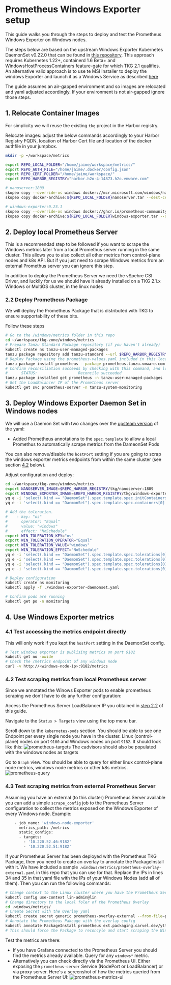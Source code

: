 # Prometheus Windows Exporter setup

This guide walks you through the steps to deploy and test the Prometheus Windows Exporter on Windows nodes.

The steps below are based on the upstream Windows Exporter Kubernetes DaemonSet v0.22.0 that can be found in [this repository](https://github.com/prometheus-community/windows_exporter/tree/v0.22.0/kubernetes). This approach requires Kubernetes 1.22+, containerd 1.6 Beta+ and WindowsHostProcessContainers feature-gate for which TKG 2.1 qualifies.
An alternative valid approach is to use te MSI Installer to deploy the windows Exporter and launch it as a Windows Service as described [here](https://github.com/prometheus-community/windows_exporter/tree/master#installation)

The guide assumes an air-gapped environment and so images are relocated and yaml adjusted accordingly. If  your environment is not air-gapped ignore those steps.

## 1. Relocate Container Images

For simplicity we will reuse the existing `tkg` project in the Harbor registry.

Relocate images: adjust the below commands accordingly to your Harbor Registry FQDN, location of Harbor Cert file and location of the docker authfile in your jumpbox.
```bash
mkdir -p ~/workspace/metrics

export REPO_LOCAL_FOLDER="/home/jaime/workspace/metrics/"
export REPO_AUTH_FILE="/home/jaime/.docker/config.json"
export REPO_CERT_FOLDER="/home/jaime/workspace/"
export REPO_HARBOR_REGISTRY="harbor.h2o-4-14873.h2o.vmware.com"

# nanoserver:1809
skopeo copy --override-os windows docker://mcr.microsoft.com/windows/nanoserver:1809 docker-archive:${REPO_LOCAL_FOLDER}nanoserver.tar
skopeo copy docker-archive:${REPO_LOCAL_FOLDER}nanoserver.tar --dest-cert-dir=${REPO_CERT_FOLDER} --dest-authfile=${REPO_AUTH_FILE} docker://${REPO_HARBOR_REGISTRY}/tkg/nanoserver:1809

# windows-exporter:0.23.1
skopeo copy --override-os windows docker://ghcr.io/prometheus-community/windows-exporter:0.23.1 docker-archive:${REPO_LOCAL_FOLDER}windows-exporter.tar
skopeo copy docker-archive:${REPO_LOCAL_FOLDER}windows-exporter.tar --dest-cert-dir=${REPO_CERT_FOLDER} --dest-authfile=${REPO_AUTH_FILE} docker://${REPO_HARBOR_REGISTRY}/tkg/windows-exporter:0.23.1 
```

## 2. Deploy local Prometheus Server

This is a recommendad step to be followed if you want to scrape the Windows metrics later from a local Promethus server running in the same cluster. This allows you to also collect all other metrics from control-plane nodes and k8s API. But if you just need to scrape Windows metrics from an external Promethus server you can ignore this step.

In addition to deploy the Prometheus Server we need the vSpehre CSI Driver, and luckily for us we should have it already installed on a TKG 2.1.x Windows or MultiOS cluster, in the linux nodes

### 2.2 Deploy Prometheus Package

We will deploy the Prometheus Package that is distributed with TKG to ensure supportability of these bits.

Follow these steps
```bash
# Go to the /windows/metrics folder in this repo
cd ~/workspace/tkg-zone/windows/metrics
# Prepare Tanzu Standard Package repository (if you haven't already)
kubectl create ns tanzu-user-managed-packages
tanzu package repository add tanzu-standard --url $REPO_HARBOR_REGISTRY/tkg/packages/standard/repo:v2023.7.13 -n tanzu-user-managed-packages
# Deploy Package using the prometheus-values.yaml included in this location of the repo. This will expose the Prometheus Server service as Load Balancer (this is optional)
tanzu package install prometheus --package prometheus.tanzu.vmware.com --version 2.43.0+vmware.2-tkg.1 --namespace tanzu-user-managed-packages --values-file prometheus-values.yaml --ytt-overlay-file prometheus-overlay.yaml
# Confirm reconsiliation succeeds by checking with this command, and look for 
#      STATUS:                  Reconcile succeeded
tanzu package installed get prometheus -n tanzu-user-managed-packages
# Get the LoadBalancer IP of the Prometheus server
kubectl get svc prometheus-server -n tanzu-system-monitoring
```

## 3. Deploy Windows Exporter Daemon Set in Windows nodes

We will use a Daemon Set with two changes over the [upsteam version](https://github.com/prometheus-community/windows_exporter/blob/v0.23.1/kubernetes/windows-exporter-daemonset.yaml) of the yaml:
- Added Prometheus annotations to the `spec.template` to allow a local Promethus to automatically scrape metrics from the DameonSet Pods

You can also remove/disable the `hostPort` setting if you are going to scrap the windows exporter metrics endpoints from within the same cluster (see section [4.2](/windows/metrics/README.md#42-test-scraping-metrics-from-local-prometheus-server) below).

Adjust configuration and deploy:
```bash
cd ~/workspace/tkg-zone/windows/metrics
export NANOSERVER_IMAGE=$REPO_HARBOR_REGISTRY/tkg/nanoserver:1809
export WINDOWS_EXPORTER_IMAGE=$REPO_HARBOR_REGISTRY/tkg/windows-exporter:0.23.1
yq e -i 'select(.kind == "DaemonSet").spec.template.spec.initContainers[0].image = strenv(NANOSERVER_IMAGE)' ./windows-exporter-daemonset.yaml
yq e -i 'select(.kind == "DaemonSet").spec.template.spec.containers[0].image = strenv(WINDOWS_EXPORTER_IMAGE)' ./windows-exporter-daemonset.yaml

# Add the toleration.
#    - key: "os"
#      operator: "Equal"
#      value: "windows"
#      effect: "NoSchedule"
export WIN_TOLERATION_KEY="os"
export WIN_TOLERATION_OPERATOR="Equal"
export WIN_TOLERATION_VALUE="windows"
export WIN_TOLERATION_EFFECT="NoSchedule"
yq e -i 'select(.kind == "DaemonSet").spec.template.spec.tolerations[0].key = strenv(WIN_TOLERATION_KEY)' ./windows-exporter-daemonset.yaml
yq e -i 'select(.kind == "DaemonSet").spec.template.spec.tolerations[0].operator = strenv(WIN_TOLERATION_OPERATOR)' ./windows-exporter-daemonset.yaml
yq e -i 'select(.kind == "DaemonSet").spec.template.spec.tolerations[0].value = strenv(WIN_TOLERATION_VALUE)' ./windows-exporter-daemonset.yaml
yq e -i 'select(.kind == "DaemonSet").spec.template.spec.tolerations[0].effect = strenv(WIN_TOLERATION_EFFECT)' ./windows-exporter-daemonset.yaml

# Deploy configuration
kubectl create ns monitoring
kubectl apply -f ./windows-exporter-daemonset.yaml

# Confirm pods are running
kubectl get po -n monitoring
```

## 4. Use Windows Exporter metrics

### 4.1 Test accessing the metrics endpoint directly

This will only work if you kept the `hostPort` setting in the DaemonSet config.

```bash
# Test windows exporter is publising metrics on port 9182
kubectl get no -owide
# Check the /metrics endpoint of any windows node
curl -v http://<windows-node-ip>:9182/metrics
```

### 4.2 Test scraping metrics from local Prometheus server

Since we annotated the Winows Exporter pods to enable prometheus scraping we don't have to do any further configuration:

Access the Prometheus Server LoadBalancer IP you obtained in [step 2.2](/windows/metrics/README.md#22-deploy-prometheus-package) of this guide.

Navigate to the `Status > Targets` view using the top menu bar.

Scroll down to the `kubernetes-pods` section. You should be able to see one Endpoint per every single node you have in the cluster. Linux (control-plane) nodes on port `9100` and Windows nodes on port `9182`.
It should look like this:
![prometheus-targets](/windows/metrics/prometheus-targets.png)
The cadvisors should also be populated with the windows nodes as targets

Go to `Graph` view. You should be able to query for either linux control-plane node metrics, windows node metrics or other k8s metrics.
![prometheus-query](/windows/metrics/prometheus-query.png)

### 4.3 Test scraping metrics from external Prometheus Server

Assuming you have an external (to this cluster) Prometheus Server available you can add a simple `scrape_config` job to the Prometheus Server configuration to collect the metrics exposed on the Windows Exporter of every Windows node. Example:
```bash
    - job_name: 'windows-node-exporter'
      metrics_path: /metrics
      static_configs:
      - targets:
        - '10.220.52.46:9182'
        - '10.220.52.51:9182'
```

If your Prometheus Server has been deployed with the Prometheus TKG Package, then you need to create an overlay to annotate the PackageInstall with it. We have included a sample `.windows/metrics/prometheus-overlay-external.yaml` in this repo that you can use for that. Replace the IPs in lines 34 and 35 in that yaml file with the IPs of your Windows Nodes (add all of them). Then you can run the following commands:
```bash
# Change context to the Linux cluster where you have the Prometheus Server
kubectl config use-context lin-admin@lin
# Change directory to the local foler of the Prometheus Overlay
cd .windows/metrics/
# Create Secret with the Overlay yaml
kubectl create secret generic prometheus-overlay-external --from-file=prometheus-overlay-external.yaml -n tanzu-user-managed-packages
# Annotate the Prometheus Pakcage with the overlay config
kubectl annotate PackageInstall prometheus ext.packaging.carvel.dev/ytt-paths-from-secret-name.0=prometheus-overlay-external -n tanzu-user-managed-packages
# This should force the Package to reconcyle and start scraping the Windows exporter metrics endpoints
```

Test the metrics are there:
- If you have Grafana connected to the Prometheus Server you should find the metrics already available. Query for any `windows*` metric.
- Alternatively you can check directly via the Prometheus UI. Either exposing the `prometheus-server` Service (NodePort or LoadBalancer) or via proxy server. Here's a screenshot of how the metrics queried from the Prometheus Server UI: ![prometheus-metrics-ui](/windows/metrics/prometheus-metrics-ui.png)

